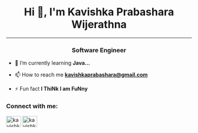 <h1 align="center">Hi 👋, I'm Kavishka Prabashara Wijerathna</h1> <hr>
<h3 align="center">Software Engineer</h3>

- 🌱 I’m currently learning **Java...**

- 📫 How to reach me **kavishkaprabashara@gmail.com**

- ⚡ Fun fact **I ThiNk I am FuNny**

<h3 align="left">Connect with me:</h3>
<p align="left">
<a href="(https://www.linkedin.com/in/kavishka-prabashara-wijerathna-899588189)" target="blank"><img align="center" src="https://raw.githubusercontent.com/rahuldkjain/github-profile-readme-generator/master/src/images/icons/Social/linked-in-alt.svg" alt="kavishka prabashara" height="30" width="40" /></a>
<a href="https://fb.com/kavishka prabashara" target="blank"><img align="center" src="https://raw.githubusercontent.com/rahuldkjain/github-profile-readme-generator/master/src/images/icons/Social/facebook.svg" alt="kavishka prabashara" height="30" width="40" /></a>
</p>
